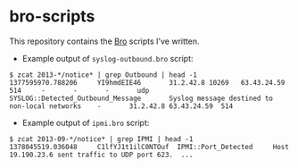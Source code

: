 # bro-scripts

This repository contains the [Bro](http://www.bro.org) scripts I've written.

- Example output of `syslog-outbound.bro` script:

```shell
$ zcat 2013-*/notice* | grep Outbound | head -1
1377595970.788206     YI9hmdEIE46       31.2.42.8 10269   63.43.24.59  514     -       -       -       udp     SYSLOG::Detected_Outbound_Message       Syslog message destined to non-local networks    -       31.2.42.8 63.43.24.59  514
```

- Example output of `ipmi.bro` script:

```shell
$ zcat 2013-09-*/notice* | grep IPMI | head -1
1378045519.036048     C1lfYJ1t1ilC0NTOuf  IPMI::Port_Detected     Host 19.190.23.6 sent traffic to UDP port 623.  ...
```


